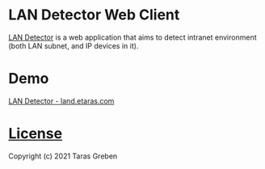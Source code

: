 # LAN Detector Web Client
[LAN Detector](https://land.etaras.com) is a web application that aims to detect intranet environment (both LAN subnet, and IP devices in it).

# Demo
[LAN Detector - land.etaras.com](https://land.etaras.com)

# [License](./LICENSE)
Copyright (c) 2021 Taras Greben 
